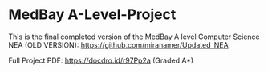 # MedBay A-Level-Project
This is the final completed version of the MedBay A level Computer Science NEA (OLD VERSION): https://github.com/miranamer/Updated_NEA

Full Project PDF: https://docdro.id/r97Pp2a (Graded A*)
